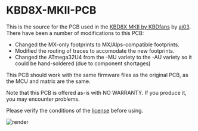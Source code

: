 # KBD8X-MKII-PCB
This is the source for the PCB used in the [KBD8X MKII by KBDfans](https://kbdfans.com/collections/kbd8x-mkii/products/coming-soon-kbd8x-mkii-custom-mechanical-keyboard-kit) by [ai03](https://kb.ai03.me). There have been a number of modifications to this PCB:
- Changed the MX-only footprints to MX/Alps-compatible footprints.
- Modified the routing of traces to accomodate the new footprints.
- Changed the ATmega32U4 from the -MU variety to the -AU variety so it could be hand-soldered (due to component shortages)

This PCB should work with the same firmware files as the original PCB, as the MCU and matrix are the same.

Note that this PCB is offered as-is with NO WARRANTY. If you produce it, you may encounter problems.

Please verify the conditions of the [license](https://github.com/ai03-2725/KBD8X-MKII-PCB/blob/master/LICENSE) before using.

![render](https://raw.githubusercontent.com/ai03-2725/KBD8X-MKII-PCB/master/KBD8X-MK2-Alps-3D-render.png)